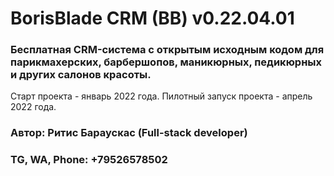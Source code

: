 # BorisBlade CRM (BB) v0.22.04.01
### Бесплатная CRM-система с открытым исходным кодом для парикмахерских, барбершопов, маникюрных, педикюрных и других салонов красоты.

Старт проекта - январь 2022 года. Пилотный запуск проекта - апрель 2022 года.

### Автор: Ритис Бараускас (Full-stack developer)
### TG, WA, Phone: +79526578502
